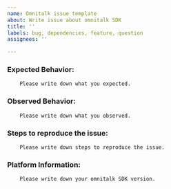 ```yaml
---
name: Omnitalk issue template
about: Write issue about omnitalk SDK
title: ''
labels: bug, dependencies, feature, question
assignees: ''

---
```


### Expected Behavior:
        Please write down what you expected.

### Observed Behavior:
        Please write down what you observed.

### Steps to reproduce the issue:
        Please write down steps to reproduce the issue.

### Platform Information:
        Please write down your omnitalk SDK version.
